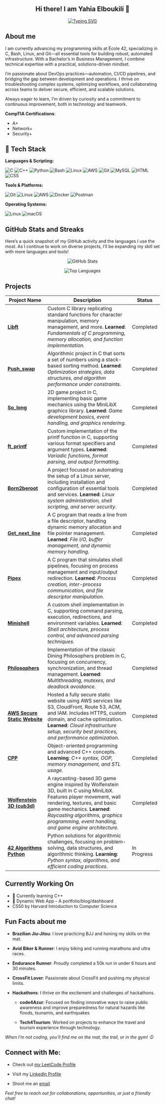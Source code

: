 
<div align="center">

## Hi there! I am Yahia Elboukili 👋

[![Typing SVG](https://readme-typing-svg.demolab.com/?lines=🖥️+Aspiring+DevOps+Engineer;📦+Cloud+%26+Automation+Enthusiast;⚙️+Linux,+C,+Bash+Nerd;🔐+Cybersecurity+Practitioner+%26;🚀+CI/CD+%26+Docker+Explorer;🔬+Embedded+Systems+Fan;📌+Systems+Problem+Solver;📚+Lifelong+Learner&font=Fira%20Code&center=true&width=500&height=100&color=FF5E99&vCenter=true&pause=1000&size=22)](https://git.io/typing-svg)


</div>

## About me

I am currently advancing my programming skills at École 42, specializing in C, Bash, Linux, and Git—all essential tools for building robust, automated infrastructure. With a Bachelor’s in Business Management, I combine technical expertise with a practical, solutions-driven mindset.

I’m passionate about DevOps practices—automation, CI/CD pipelines, and bridging the gap between development and operations. I thrive on troubleshooting complex systems, optimizing workflows, and collaborating across teams to deliver secure, efficient, and scalable solutions.

Always eager to learn, I’m driven by curiosity and a commitment to continuous improvement, both in technology and teamwork.

**CompTIA Certifications**:

- A+
- Network+
- Security+

## 🧰 Tech Stack

**Languages & Scripting:**  

![C](https://img.shields.io/badge/C-00599C?style=for-the-badge&logo=c&logoColor=white)
![C++](https://img.shields.io/badge/C++-00599C?style=for-the-badge&logo=cplusplus&logoColor=white)
![Python](https://img.shields.io/badge/Python-3776AB?style=for-the-badge&logo=python&logoColor=white)
![Bash](https://img.shields.io/badge/Bash-4EAA25?style=for-the-badge&logo=gnubash&logoColor=white)
![Linux](https://img.shields.io/badge/Linux-FCC624?style=for-the-badge&logo=linux&logoColor=black)
![AWS](https://img.shields.io/badge/AWS-232F3E?style=for-the-badge&logo=amazonaws&logoColor=white)
![Git](https://img.shields.io/badge/Git-F05032?style=for-the-badge&logo=git&logoColor=white)
![MySQL](https://img.shields.io/badge/MySQL-4479A1?style=for-the-badge&logo=mysql&logoColor=white)
![HTML](https://img.shields.io/badge/HTML-E34F26?style=for-the-badge&logo=html5&logoColor=white)
![CSS](https://img.shields.io/badge/CSS-1572B6?style=for-the-badge&logo=css3&logoColor=white)


**Tools & Platforms:**  

![Git](https://img.shields.io/badge/Git-F05032?style=for-the-badge&logo=git&logoColor=white)
![Linux](https://img.shields.io/badge/Linux-FCC624?style=for-the-badge&logo=linux&logoColor=black)
![AWS](https://img.shields.io/badge/AWS-232F3E?style=for-the-badge&logo=amazonaws&logoColor=white)
![Docker](https://img.shields.io/badge/Docker-2496ED?style=for-the-badge&logo=docker&logoColor=white)
![Postman](https://img.shields.io/badge/Postman-FF6C37?style=for-the-badge&logo=postman&logoColor=white)


**Operating Systems:**  

![Linux](https://img.shields.io/badge/Linux-FCC624?style=for-the-badge&logo=linux&logoColor=black)
![macOS](https://img.shields.io/badge/macOS-000000?style=for-the-badge&logo=apple&logoColor=white)


##  GitHub Stats and Streaks

Here’s a quick snapshot of my GitHub activity and the languages I use the most. As I continue to work on diverse projects, I’ll be expanding my skill set with more languages and tools!
<div align ="center">

![GitHub Stats](https://github-readme-stats.vercel.app/api?username=yahyaeb&show_icons=true&theme=radical)

![Top Languages](https://github-readme-stats.vercel.app/api/top-langs/?username=yahyaeb&layout=compact&theme=radical)

</div>

## Projects

| Project Name        | Description | Status        |
| ------------------- | ----------- | ------------- |
| **[Libft](https://github.com/yahyaeb/libft)**           | Custom C library replicating standard functions for character manipulation, memory management, and more. **Learned**: *Fundamentals of C programming, memory allocation, and function implementation.* | Completed |
| **[Push_swap](https://github.com/yahyaeb/push_swap)**       | Algorithmic project in C that sorts a set of numbers using a stack-based sorting method. **Learned**: *Optimization strategies, data structures, and algorithm performance under constraints.* | Completed |
| **[So_long](https://github.com/yahyaeb/so_long)**         | 2D game project in C, implementing basic game mechanics using the MiniLibX graphics library. **Learned**: *Game development basics, event handling, and graphics rendering.* | Completed |
| **[ft_printf](https://github.com/yahyaeb/ft_printf)**       | Custom implementation of the printf function in C, supporting various format specifiers and argument types. **Learned**: *Variadic functions, format parsing, and output formatting.* | Completed |
| **[Born2beroot](https://github.com/yahyaeb/Born2BeRoot)**     | A project focused on automating the setup of a Linux server, including installation and configuration of essential tools and services. **Learned**: *Linux system administration, shell scripting, and server security.* | Completed |
| **[Get_next_line](https://github.com/yahyaeb/get_next_line)**   | A C program that reads a line from a file descriptor, handling dynamic memory allocation and file pointer management. **Learned**: *File I/O, buffer management, and dynamic memory handling.* | Completed |
| **[Pipex](https://github.com/yahyaeb/pipex)**           | A C program that simulates shell pipelines, focusing on process management and input/output redirection. **Learned**: *Process creation, inter-process communication, and file descriptor manipulation.* | Completed |
| **[Minishell](https://github.com/yahyaeb/minishell)**   | A custom shell implementation in C, supporting command parsing, execution, redirections, and environment variables. **Learned**: *Shell architecture, process control, and advanced parsing techniques.* | Completed |
| **[Philosophers](https://github.com/yahyaeb/philosophers)** | Implementation of the classic Dining Philosophers problem in C, focusing on concurrency, synchronization, and thread management. **Learned**: *Multithreading, mutexes, and deadlock avoidance.* | Completed |
| **[AWS Secure Static Website](https://github.com/yahyaeb/aws-secure-static-website)** | Hosted a fully secure static website using AWS services like S3, CloudFront, Route 53, ACM, and IAM. Includes HTTPS, custom domain, and cache optimization. **Learned**: *Cloud infrastructure setup, security best practices, and performance optimization.* | Completed |
| **[CPP](https://github.com/yahyaeb/cpp)** | Object-oriented programming and advanced C++ concepts. **Learning**: *C++ syntax, OOP, memory management, and STL usage.* | Completed |
| **[Wolfenstein 3D (cub3d)](https://github.com/yahyaeb/Wolfenstein-3D)** | A raycasting-based 3D game engine inspired by Wolfenstein 3D, built in C using MiniLibX. Features player movement, wall rendering, textures, and basic game mechanics. **Learned**: *Raycasting algorithms, graphics programming, event handling, and game engine architecture.* | Completed |
| **[42 Algorithms Python](https://github.com/yahyaeb/Python-42-Algorithms)** | Python solutions for algorithmic challenges, focusing on problem-solving, data structures, and algorithmic thinking. **Learning**: *Python syntax, algorithms, and efficient coding practices.* | In Progress |

## Currently Working On
- 📘 Currently learning C++
- 🚀 Dynamic Web App – A portfolio/blog/dashboard
- CS50 by Harvard Introduction to Computer Science

## Fun Facts about me

- **Brazilian Jiu-Jitsu**: I love practicing BJJ and honing my skills on the mat.

- **Avid Biker & Runner**: I enjoy biking and running marathons and ultra races.

- **Endurance Runner**: Proudly completed a 50k run in under 6 hours and 30 minutes.

- **CrossFit Lover**: Passionate about CrossFit and pushing my physical limits.

- **Hackathons**: I thrive on the excitement and challenges of hackathons.
	- **code4Azur**: Focused on finding innovative ways to raise public awareness and improve preparedness for natural hazards like floods, tsunamis, and earthquakes

	- **Tech4Tourism**: Worked on projects to enhance the travel and tourism experience through technology.

*When I’m not coding, you’ll find me on the mat, the trail, or in the gym! :D*

## Connect with Me:

- Check out [my LeetCode Profile](https://leetcode.com/u/yahyaeb/)

- Visit my [LinkedIn Profile](https://www.linkedin.com/in/yahia-elboukili/)

- Shoot me an [email](mailto:yahya.elboukili1@gmail.com)

*Feel free to reach out for collaborations, opportunities, or just a friendly chat!* 
